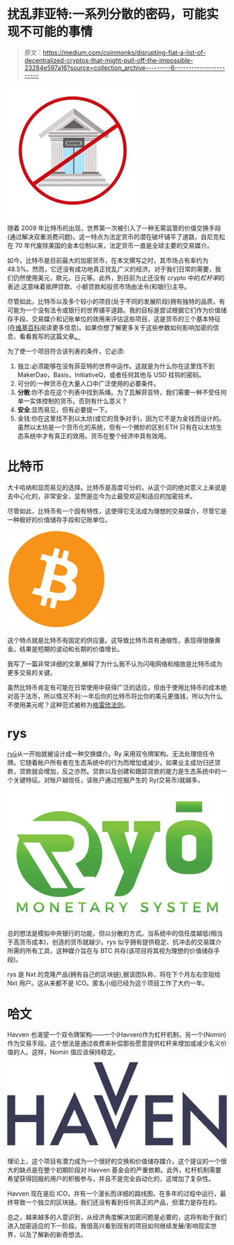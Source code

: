 # 扰乱菲亚特:一系列分散的密码，可能实现不可能的事情

> 原文：<https://medium.com/coinmonks/disrupting-fiat-a-list-of-decentralized-cryptos-that-might-pull-off-the-impossible-23284e597a16?source=collection_archive---------6----------------------->

![](img/138f7f55f8ebcef7fd3eceedf8ce275d.png)

随着 2009 年比特币的出现，世界第一次被引入了一种无需监管的价值交换手段(通过解决双重消费问题)。这一特点为法定货币的潜在破坏铺平了道路，自尼克松在 70 年代废除美国的金本位制以来，法定货币一直是全球主要的交易媒介。

如今，比特币是目前最大的加密货币，在本文撰写之时，其市场占有率约为 48.5%。然而，它还没有成功地真正扰乱广义的经济。对于我们日常的需要，我们仍然使用美元，欧元，日元等。此外，到目前为止还没有 crypto 中的*杠杆率*的表述:这意味着抵押贷款、小额贷款和投资市场由法令(和银行)主导。

尽管如此，比特币以及多个较小的项目(处于不同的发展阶段)拥有独特的品质，有可能为一个没有法令或银行的世界铺平道路。我的目标是尝试根据它们作为价值储存手段、交易媒介和记账单位的效用来评估这些项目，这是货币的三个基本特征(在[维基百科](https://en.wikipedia.org/wiki/Money)阅读更多信息)。如果你想了解更多关于这些参数如何影响加密的信息，看看我写的这篇文章[。](/@TG34/stablecoins-an-economic-perspective-66d4b7a2e6c8)

为了使一个项目符合该列表的条件，它必须:

1.  独立:必须能够在没有菲亚特的世界中运作。这就是为什么你在这里找不到 MakerDao，Basis，InitiativeQ，或者任何其他与 USD 挂钩的密码。
2.  可分的:一种货币在大量人口中广泛使用的必要条件。
3.  **分散**:你不会在这个列表中找到系绳。为了瓦解菲亚特，我们需要一种不受任何单一实体控制的货币。否则有什么意义？
4.  **安全**:显而易见，但有必要提一下。
5.  金钱:你在这里找不到以太坊(或它的竞争对手)，因为它不是为金钱而设计的。虽然以太坊是一个货币化的系统，但有一个微妙的区别:ETH 只有在以太坊生态系统中才有真正的效用。货币在整个经济中具有效用。

# 比特币

大卡哈纳和显而易见的选择。比特币是高度可分的，从这个词的绝对意义上来说是去中心化的，非常安全，显然是迄今为止最受欢迎和适应的加密技术。

尽管如此，比特币有一个固有特性，这使得它无法成为理想的交易媒介，尽管它是一种极好的价值储存手段和记账单位。

![](img/787824cc7207a8ddbfe0212603c83153.png)

这个特点就是比特币有固定的供应量。这导致比特币具有通缩性，表现得很像黄金。结果是短期的波动和长期的价值增长。

我写了一篇非常详细的文章,解释了为什么我不认为闪电网络和缩放是比特币成为更多交易的关键。

虽然比特币肯定有可能在日常使用中获得广泛的适应，但由于使用比特币的成本绝对高于法币，所以情况不利:一年后你的比特币将比你的美元更值钱，所以为什么不使用美元呢？这种范式被称为[格雷欣法则](https://en.wikipedia.org/wiki/Gresham%27s_law)。

# rys

[ryū](https://ryocoin.io/)从一开始就被设计成一种交换媒介。Ry 采用双令牌架构。无法处理信任令牌。它随着帐户所有者在生态系统中的行为而增加或减少。如果业主成功归还贷款，贷款就会增加，反之亦然。贷款以及创建和跟踪贷款的能力是生态系统中的一个关键特征。对账户越信任，该账户通过挖掘产生的 Ry(交易币)就越多。

![](img/f64313bc8b4e540ac602a79f65ab02f4.png)

总的想法是模拟中央银行的功能，但以分散的方式。当系统中的信任度越低(相当于高货币成本)，创造的货币就越少。rys 似乎拥有提供稳定、抗冲击的交易媒介所需的所有工具，这种媒介旨在与 BTC 共存(该项目将其视为理想的价值储存手段)。

rys 是 Nxt 的克隆产品(拥有自己的区块链),据该团队称，将在下个月左右空投给 Nxt 用户。这从来都不是 ICO。匿名小组已经为这个项目工作了大约一年。

# 哈文

Havven 也渴望一个双令牌架构——一个(Havven)作为杠杆机制，另一个(Nomin)作为交易手段。这个想法是通过收费来补偿那些愿意提供杠杆来增加或减少名义价值的人。这样，Nomin 值应该保持稳定。

![](img/ec0ce873357ba042ca2bc29e820c6562.png)

理论上，这个项目有潜力成为一个很好的交换和价值储存媒介。这个提议的一个很大的缺点是在整个初期阶段对 Havven 基金会的严重依赖。此外，杠杆机制需要希望获得回报的用户的积极参与，并且不是完全自动化的，这增加了复杂性。

Havven 现在是后 ICO，并有一个漫长而详细的路线图，在多年的过程中运行，最终导致一个独立的区块链。我们还没有看到任何真正的产品，但潜力是存在的。

总之，越来越多的人意识到，从经济角度解决加密问题是必要的，这将有助于我们进入加密适应的下一阶段。我很高兴看到现有的项目如何继续发展/影响现实世界，以及了解新的新奇想法。